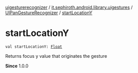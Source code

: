 [uigesturerecognizer](../../index.md) / [it.sephiroth.android.library.uigestures](../index.md) / [UIPanGestureRecognizer](index.md) / [startLocationY](./start-location-y.md)

# startLocationY

`val startLocationY: `[`Float`](https://kotlinlang.org/api/latest/jvm/stdlib/kotlin/-float/index.html)

Returns focus y value that originates the gesture

**Since**
1.0.0

